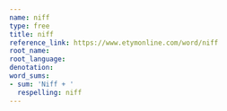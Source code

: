 ```yaml
---
name: niff
type: free
title: niff
reference_link: https://www.etymonline.com/word/niff
root_name: 
root_language: 
denotation: 
word_sums:
- sum: 'Niff + '
  respelling: niff
---
```

